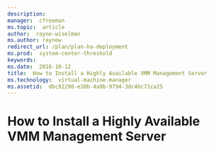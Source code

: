 ```yaml
---
description:  
manager:  cfreeman
ms.topic:  article
author:  rayne-wiselman
ms.author: raynew
redirect_url: /plan/plan-ha-deployment
ms.prod:  system-center-threshold
keywords:  
ms.date:  2016-10-12
title:  How to Install a Highly Available VMM Management Server
ms.technology:  virtual-machine-manager
ms.assetid:  dbc92290-e10b-4a9b-9794-3dc4bc71ca25
---
```


# How to Install a Highly Available VMM Management Server
